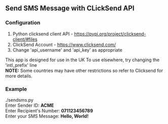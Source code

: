## Send SMS Message with CLickSend API ##

### Configuration ###
 1. Python clicksend client API - https://pypi.org/project/clicksend-client/#files
 2. ClickSend Account - https://www.clicksend.com/
 3. Change 'api_username' and 'api_key' as appropriate

 This app is designed for use in the UK To use elsewhere, try changing the 'intl_prefix' line  
 **NOTE:** Some countries may have other restrictions so refer to Clicksend for more details.  
  
### Example ###
./sendsms.py  
Enter Sender ID: **ACME**  
Enter Recipient's Number: **071123456789**  
Enter your SMS Message: **Hello, World!**  
  
